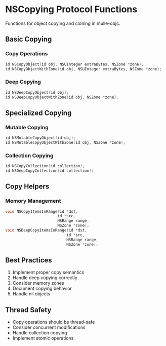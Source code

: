 # NSCopying Protocol Functions

Functions for object copying and cloning in mulle-objc.

## Basic Copying

### Copy Operations

``` c
id NSCopyObject(id obj, NSUInteger extraBytes, NSZone *zone);
id NSCopyObjectWithZone(id obj, NSUInteger extraBytes, NSZone *zone);
```

### Deep Copying

``` c
id NSDeepCopyObject(id obj);
id NSDeepCopyObjectWithZone(id obj, NSZone *zone);
```

## Specialized Copying

### Mutable Copying

``` c
id NSMutableCopyObject(id obj);
id NSMutableCopyObjectWithZone(id obj, NSZone *zone);
```

### Collection Copying

``` c
id NSCopyCollection(id collection);
id NSDeepCopyCollection(id collection);
```

## Copy Helpers

### Memory Management

``` c
void NSCopyItemsInRange(id *dst, 
                       id *src, 
                       NSRange range,
                       NSZone *zone);
void NSDeepCopyItemsInRange(id *dst,
                           id *src,
                           NSRange range,
                           NSZone *zone);
```

## Best Practices

1.  Implement proper copy semantics
2.  Handle deep copying correctly
3.  Consider memory zones
4.  Document copying behavior
5.  Handle nil objects

## Thread Safety

-   Copy operations should be thread-safe
-   Consider concurrent modifications
-   Handle collection copying
-   Implement atomic operations
